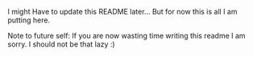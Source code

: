 I might Have to update this README later...
But for now this is all I am putting here.

Note to future self:
    If you are now wasting time writing this readme
    I am sorry. I should not be that lazy :) 
